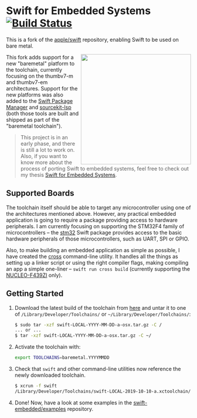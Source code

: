 # Swift for Embedded Systems [![Build Status](https://jenkins.dragomirecky.com/job/swift-embedded/job/swift/badge/icon)](https://jenkins.dragomirecky.com/job/swift-embedded/job/swift/)

This is a fork of the [apple/swift](https://github.com/apple/swift) repository, enabling Swift to be used on bare metal.

<img align="right" width="300px" src="https://user.fm/files/v2-a0064b7c4454e814827266d1166a54b0/podklad_oprava_lower_quality.jpg" />

This fork adds support for a new "baremetal" platform to the toolchain, currently focusing on the thumbv7-m and thumbv7-em architectures. Support for the new platforms was also added to the [Swift Package Manager](https://github.com/apple/swift-package-manager) and [sourcekit-lsp](https://github.com/apple/sourcekit-lsp) (both those tools are built and shipped as part of the "baremetal toolchain").

> This project is in an early phase, and there is still a lot to work on. Also, if you want to know more about the process of porting Swift to embedded systems, feel free to check out my thesis [Swift for Embedded Systems](https://dspace.cvut.cz/bitstream/handle/10467/82498/F8-DP-2019-Dragomirecky-Alan-thesis.pdf).

## Supported Boards

The toolchain itself should be able to target any microcontroller using one of the architectures mentioned above. However, any practical embedded application is going to require a package providing access to hardware peripherals. I am currently focusing on supporting the STM32F4 family of microcontrollers – the [stm32](https://github.com/swift-embedded/stm32) Swift package provides access to the basic hardware peripherals of those microcontrollers, such as UART, SPI or GPIO.

Also, to make building an embedded application as simple as possible, I have created the [cross](https://github.com/swift-embedded/cross) command-line utility. It handles all the things as setting up a linker script or using the right compiler flags, making compiling an app a simple one-liner – `swift run cross build` (currently supporting the [NUCLEO-F439ZI](https://www.st.com/en/evaluation-tools/nucleo-f439zi.html) only).



## Getting Started

1. Download the latest build of the toolchain from [here](https://jenkins.dragomirecky.com/job/swift-embedded/job/swift) and untar it to one of `/Library/Developer/Toolchains/` or `~/Library/Developer/Toolchains/`:

    ```bash
    $ sudo tar -xzf swift-LOCAL-YYYY-MM-DD-a-osx.tar.gz -C /
    ... or ...
    $ tar -xzf swift-LOCAL-YYYY-MM-DD-a-osx.tar.gz -C ~/
    ```

2. Activate the toolchain with:

    ```bash
    export TOOLCHAINS=baremetal.YYYYMMDD
    ```

3. Check that `swift` and other command-line utilities now reference the newly downloaded toolchain.

    ```bash
    $ xcrun -f swift
    /Library/Developer/Toolchains/swift-LOCAL-2019-10-10-a.xctoolchain/usr/bin/swift
    ```
    
4. Done! Now, have a look at some examples in the [swift-embedded/examples](https://github.com/swift-embedded/examples) repository.


